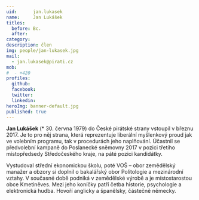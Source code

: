```yaml
---
uid:      jan.lukasek
name:     Jan Lukášek
titles:
  before: Bc. 
  after:
category:
description: člen 
img: people/jan-lukasek.jpg
mail:
  - jan.lukasek@pirati.cz
mob:
#  - +420 
profiles:
  github:
  facebook:
  twitter:
  linkedin:
heroImg: banner-default.jpg
published: true
---
```


**Jan Lukášek** (* 30. června 1979) do České pirátské strany vstoupil v březnu 2017. Je to pro něj strana, která reprezentuje liberální myšlenkový proud jak ve volebním programu, tak v procedurách jeho naplňování. Účastnil se předvolební kampaně do Poslanecké sněmovny 2017 v pozici třetího místopředsedy Středočeského kraje, na páté pozici kandidátky.

Vystudoval střední ekonomickou školu, poté VOŠ – obor zemědělský manažer a obzory si doplnil o bakalářský obor Politologie a mezinárodní vztahy. V současné době podniká v zemědělské výrobě a je místostarostou obce Kmetiněves. Mezi jeho koníčky patří četba historie, psychologie a elektronická hudba. Hovoří anglicky a španělsky, částečně německy.

